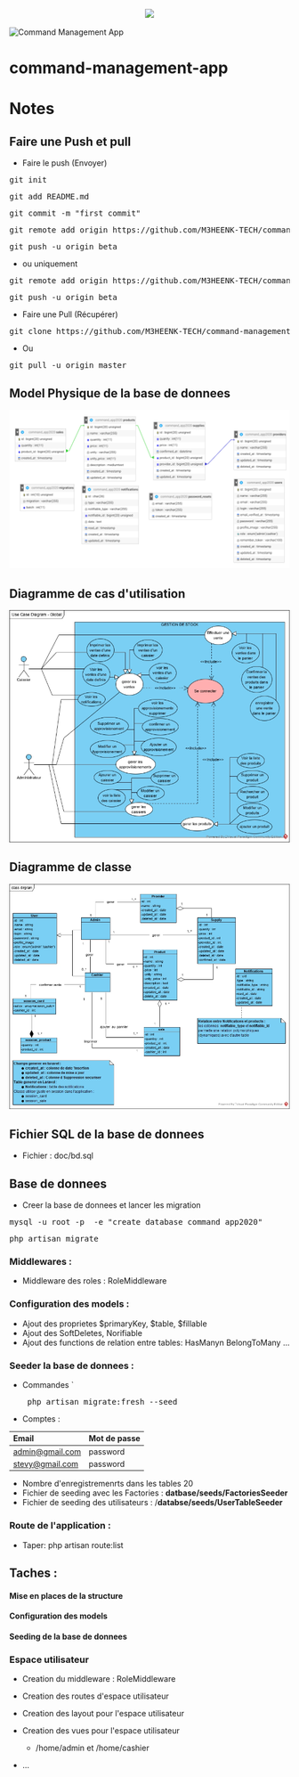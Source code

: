 
<p align="center"><img src="https://avatars0.githubusercontent.com/u/45993282?s=200&v=4" width="400"></p>

![Command Management App](https://github.com/M3HEENK-TECH/command-management-app/workflows/Laravel/badge.svg) 


# command-management-app

# Notes

##  Faire une Push et pull

* Faire le push (Envoyer)
<pre>git init </pre>
<pre>git add README.md </pre>
<pre>git commit -m "first commit"</pre>
<pre>git remote add origin https://github.com/M3HEENK-TECH/command-management-app.git</pre>
<pre>git push -u origin beta</pre>

* ou uniquement 

<pre>git remote add origin https://github.com/M3HEENK-TECH/command-management-app.git</pre>
<pre>git push -u origin beta</pre>


* Faire une Pull (Récupérer)

<pre>git clone https://github.com/M3HEENK-TECH/command-management-app.git</pre>
- Ou
<pre>git pull -u origin master</pre>

## Model Physique  de la base de donnees
![Model de BD](https://raw.githubusercontent.com/M3HEENK-TECH/command-management-app/master/doc/db_model.png)

## Diagramme de cas d'utilisation
![Diagramme de cas d'utilisation](https://raw.githubusercontent.com/M3HEENK-TECH/command-management-app/master/doc/uc_diagram.jpg)

## Diagramme de classe
![Diagramme de classe](https://raw.githubusercontent.com/M3HEENK-TECH/command-management-app/master/doc/class_dirgram.jpg)


## Fichier SQL de la base de donnees
 * Fichier : doc/bd.sql

## Base  de donnees
* Creer la base de donnees et lancer les migration
<pre>
mysql -u root -p  -e "create database command_app2020"
</pre>
<pre>
php artisan migrate
</pre>

### Middlewares :
* Middleware des roles : RoleMiddleware

### Configuration des models :
* Ajout des proprietes $primaryKey, $table, $fillable
* Ajout des SoftDeletes, Norifiable
* Ajout des functions de relation entre tables: HasManyn BelongToMany ...


### Seeder la base de donnees :
* Commandes 
    `<pre> php artisan migrate:fresh --seed </pre>
* Comptes : 

|Email| Mot de passe|
|:--------|:----------|
|admin@gmail.com| password|
|stevy@gmail.com| password|

* Nombre d'enregistremenrts dans les tables 20 
* Fichier de seeding avec les Factories : **datbase/seeds/FactoriesSeeder**
* Fichier de seeding des utilisateurs : /**databse/seeds/UserTableSeeder**


### Route de l'application :
* Taper: php artisan route:list

## Taches :

#### Mise en places de la structure

#### Configuration des models

#### Seeding de la base de donnees

### Espace utilisateur
* Creation du middleware : RoleMiddleware
* Creation des routes d'espace utilisateur
* Creation des layout pour l'espace utilisateur
* Creation des vues pour l'espace utilisateur
    * /home/admin et /home/cashier



* ... 
